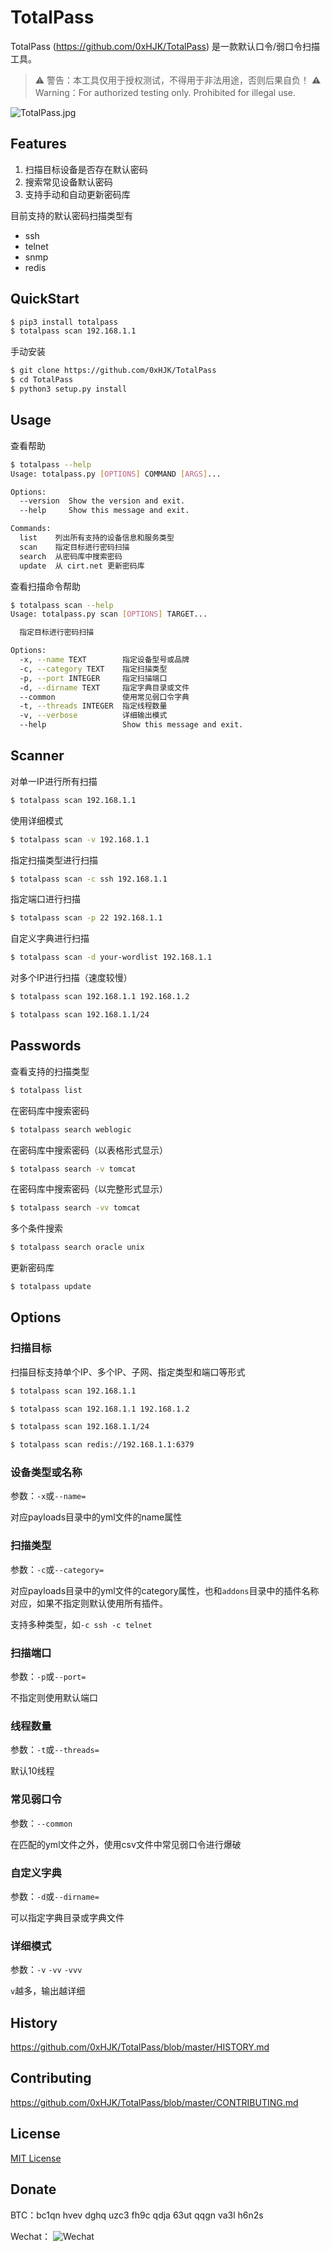 # TotalPass

TotalPass (<https://github.com/0xHJK/TotalPass>) 是一款默认口令/弱口令扫描工具。

> ⚠️ 警告：本工具仅用于授权测试，不得用于非法用途，否则后果自负！
> ⚠️ Warning：For authorized testing only. Prohibited for illegal use.

![TotalPass.jpg](https://github.com/0xHJK/TotalPass/raw/master/totalpass.jpg)

## Features

1. 扫描目标设备是否存在默认密码
2. 搜索常见设备默认密码
3. 支持手动和自动更新密码库

目前支持的默认密码扫描类型有
- ssh
- telnet
- snmp
- redis

## QuickStart

```bash
$ pip3 install totalpass
$ totalpass scan 192.168.1.1
```

手动安装
```bash
$ git clone https://github.com/0xHJK/TotalPass
$ cd TotalPass
$ python3 setup.py install
```

## Usage

查看帮助

```bash
$ totalpass --help
Usage: totalpass.py [OPTIONS] COMMAND [ARGS]...

Options:
  --version  Show the version and exit.
  --help     Show this message and exit.

Commands:
  list    列出所有支持的设备信息和服务类型
  scan    指定目标进行密码扫描
  search  从密码库中搜索密码
  update  从 cirt.net 更新密码库
```

查看扫描命令帮助
```bash
$ totalpass scan --help
Usage: totalpass.py scan [OPTIONS] TARGET...

  指定目标进行密码扫描

Options:
  -x, --name TEXT        指定设备型号或品牌
  -c, --category TEXT    指定扫描类型
  -p, --port INTEGER     指定扫描端口
  -d, --dirname TEXT     指定字典目录或文件
  --common               使用常见弱口令字典
  -t, --threads INTEGER  指定线程数量
  -v, --verbose          详细输出模式
  --help                 Show this message and exit.
```

## Scanner

对单一IP进行所有扫描
```bash
$ totalpass scan 192.168.1.1
```

使用详细模式
```bash
$ totalpass scan -v 192.168.1.1
```

指定扫描类型进行扫描
```bash
$ totalpass scan -c ssh 192.168.1.1
```

指定端口进行扫描
```bash
$ totalpass scan -p 22 192.168.1.1
```

自定义字典进行扫描
```bash
$ totalpass scan -d your-wordlist 192.168.1.1
```

对多个IP进行扫描（速度较慢）
```bash
$ totalpass scan 192.168.1.1 192.168.1.2

$ totalpass scan 192.168.1.1/24
```

## Passwords

查看支持的扫描类型
```bash
$ totalpass list
```

在密码库中搜索密码
```bash
$ totalpass search weblogic
```

在密码库中搜索密码（以表格形式显示）
```bash
$ totalpass search -v tomcat
```

在密码库中搜索密码（以完整形式显示）
```bash
$ totalpass search -vv tomcat
```

多个条件搜索
```bash
$ totalpass search oracle unix
```

更新密码库
```bash
$ totalpass update
```

## Options

### 扫描目标

扫描目标支持单个IP、多个IP、子网、指定类型和端口等形式
```bash
$ totalpass scan 192.168.1.1

$ totalpass scan 192.168.1.1 192.168.1.2

$ totalpass scan 192.168.1.1/24

$ totalpass scan redis://192.168.1.1:6379
```

### 设备类型或名称

参数：`-x`或`--name=`

对应payloads目录中的yml文件的name属性

### 扫描类型

参数：`-c`或`--category=`

对应payloads目录中的yml文件的category属性，也和`addons`目录中的插件名称对应，如果不指定则默认使用所有插件。

支持多种类型，如`-c ssh -c telnet`

### 扫描端口

参数：`-p`或`--port=`

不指定则使用默认端口

### 线程数量

参数：`-t`或`--threads=`

默认10线程

### 常见弱口令

参数：`--common`

在匹配的yml文件之外，使用csv文件中常见弱口令进行爆破

### 自定义字典

参数：`-d`或`--dirname=`

可以指定字典目录或字典文件

### 详细模式

参数：`-v` `-vv` `-vvv`

`v`越多，输出越详细


## History

<https://github.com/0xHJK/TotalPass/blob/master/HISTORY.md>

## Contributing

<https://github.com/0xHJK/TotalPass/blob/master/CONTRIBUTING.md>

## License

[MIT License](https://github.com/0xHJK/TotalPass/blob/master/LICENSE)

## Donate

BTC：bc1qn hvev dghq uzc3 fh9c qdja 63ut qqgn va3l h6n2s

Wechat：
![Wechat](https://github.com/0xHJK/music-dl/raw/master/static/wepay.jpg)
